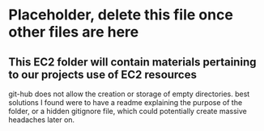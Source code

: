 # Placeholder, delete this file once other files are here
## This EC2 folder will contain materials pertaining to our projects use of EC2 resources
git-hub does not allow the creation or storage of empty directories. best solutions I found were to have a readme explaining the purpose of the folder, or a hidden gitignore file, which could potentially create massive headaches later on.
